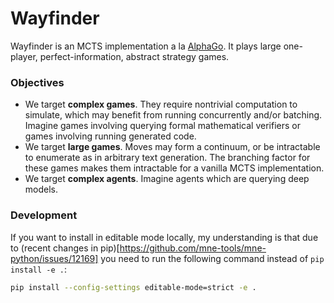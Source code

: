 # Wayfinder

Wayfinder is an MCTS implementation a la [AlphaGo](https://arxiv.org/abs/1712.01815). It plays large one-player, perfect-information, abstract strategy games.

### Objectives

- We target **complex games**. They require nontrivial computation to simulate, which may benefit from running concurrently and/or batching. Imagine games involving querying formal mathematical verifiers or games involving running generated code.
- We target **large games**. Moves may form a continuum, or be intractable to enumerate as in arbitrary text generation. The branching factor for these games makes them intractable for a vanilla MCTS implementation.
- We target **complex agents**. Imagine agents which are querying deep models.

### Development

If you want to install in editable mode locally, my understanding is that due to (recent changes in pip)[https://github.com/mne-tools/mne-python/issues/12169] you need to run the following command instead of `pip install -e .`:

```bash
pip install --config-settings editable-mode=strict -e .
```